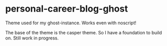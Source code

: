 # personal-career-blog-ghost
Theme used for my ghost-instance. Works even with noscript!

The base of the theme is the casper theme. So I have a foundation to build on.
Still work in progress.